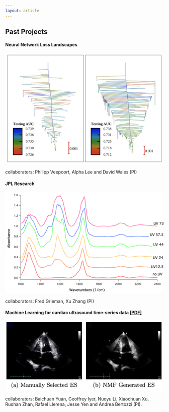 ```yaml
---
layout: article
---
```


## Past Projects 

#### Neural Network Loss Landscapes 

<img src="/images/disconnectivityGraphs.png" width="750"/>

collaborators: Philipp Veepoort, Alpha Lee and David Wales (PI)
   
#### JPL Research 

<img src="/images/UVtime.png" width="750"/>

collaborators: Fred Grieman, Xu Zhang (PI)  

#### Machine Learning for cardiac ultrasound time-series data <a href="Papers/SPIE2017.pdf">[PDF]</a></div>

<img src="/images/CardiacUltrasound.png" width="750"/>

collaborators: Baichuan Yuan, Geoffrey Iyer, Nuoyu Li, Xiaochuan Xu, Ruohan Zhan, Rafael Llerena, Jesse Yen and Andrea  Bertozzi (PI).




